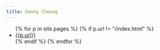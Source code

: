 ```yaml
---
title: Danny Cheung
---
```


<ul>
{% for p in site.pages %}
  {% if p.url != "/index.html" %}
  <li><a href="{{p.url}}">{{p.url}}</a></li>
  {% endif %}
{% endfor %}
</ul>
